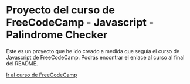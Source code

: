 # Proyecto del curso de FreeCodeCamp - Javascript - Palindrome Checker

Este es un proyecto que he ido creado a medida que seguía el curso de Javascript de FreeCodeCamp. Podrás encontrar el enlace al curso al final del README.

[Ir al curso de FreeCodeCamp][curso_javascript__freecodecamp]

[curso_javascript__freecodecamp]: https://www.freecodecamp.org/learn/javascript-algorithms-and-data-structures-v8/
